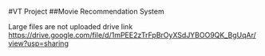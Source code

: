 #VT Project
##Movie Recommendation System

Large files are not uploaded 
drive link https://drive.google.com/file/d/1mPEE2zTrFpBrOyXSdJYBOO9QK_BgUqAr/view?usp=sharing
